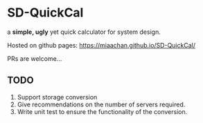 # SD-QuickCal

a **simple, ugly** yet quick calculator for system design.

Hosted on github pages: https://miaachan.github.io/SD-QuickCal/

PRs are welcome...

## TODO

1. Support storage conversion
2. Give recommendations on the number of servers required.
3. Write unit test to ensure the functionality of the conversion.